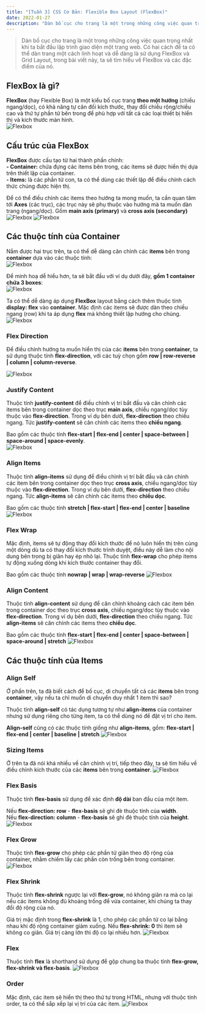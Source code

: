 ```yaml
---
title: "[Tuần 3] CSS Cơ Bản: Flexible Box Layout (FlexBox)"
date: 2022-01-27
description: "Dàn bố cục cho trang là một trong những công việc quan trọng nhất khi ta bắt đầu lập trình giao diện một trang web. Có hai cách để ta có thể dàn trang một cách linh hoạt và dễ dàng là sử dụng FlexBox và Grid Layout, trong bài viết này, ta sẽ tìm hiểu về FlexBox và các đặc điểm của nó."
---
```


> Dàn bố cục cho trang là một trong những công việc quan trọng nhất khi ta bắt đầu lập trình giao diện một trang web. Có hai cách để ta có thể dàn trang một cách linh hoạt và dễ dàng là sử dụng FlexBox và Grid Layout, trong bài viết này, ta sẽ tìm hiểu về FlexBox và các đặc điểm của nó.

## FlexBox là gì?

**FlexBox** (hay Flexible Box) là một kiểu bố cục trang **theo một hướng** (chiều ngang/dọc), có khả năng tự cân đối kích thước, thay đổi chiều rộng/chiều cao và thứ tự phần tử bên trong để phù hợp với tất cả các loại thiết bị hiển thị và kích thước màn hình.\
![Flexbox](/images/flex1.gif)

## Cấu trúc của FlexBox

**FlexBox** được cấu tạo từ hai thành phần chính:\
**- Container:** chứa đựng các items bên trong, các items sẽ được hiển thị dựa trên thiết lập của container.\
**- Items:** là các phần tử con, ta có thể dùng các thiết lập để điều chính cách thức chúng được hiện thị.

Để có thể điều chỉnh các items theo hướng ta mong muốn, ta cần quan tâm tới **Axes** (các trục), các trục này sẽ phụ thuộc vào hướng mà ta muốn dàn trang (ngang/dọc). Gồm **main axis (primary)** và **cross axis (secondary)**
![Flexbox](/images/flex2.webp)
![Flexbox](/images/flex3.png)

## Các thuộc tính của Container

Nắm được hai trục trên, ta có thể dễ dàng căn chỉnh các **items** bên trong **container** dựa vào các thuộc tính:\
![Flexbox](/images/flex4.png)

Để minh hoạ dễ hiểu hơn, ta sẽ bắt đầu với ví dụ dưới đây, **gồm 1 container chứa 3 boxes**:\
![Flexbox](/images/flex5.png)

Ta có thể dễ dàng áp dụng **FlexBox** layout bằng cách thêm thuộc tính **display: flex** vào **container**. Mặc định các items sẽ được dàn theo chiều ngang (row) khi ta áp dụng **flex** mà không thiết lập hướng cho chúng.
![Flexbox](/images/flex6.png)

### Flex Direction

Để điều chỉnh hướng ta muốn hiển thị của các **items** bên trong **container**, ta sử dụng thuộc tính **flex-direction**, với các tuỳ chọn gồm **row | row-reverse | column | column-reverse**.

![Flexbox](/images/flex7.png)

### Justify Content

Thuộc tính **justify-content** để điều chỉnh vị trí bắt đầu và căn chỉnh các items bên trong container dọc theo trục **main axis**, chiều ngang/dọc tùy thuộc vào **flex-direction**. Trong ví dụ bên dưới, **flex-direction** theo chiều ngang. Tức **justify-content** sẽ căn chỉnh các items theo **chiều ngang**.

Bao gồm các thuộc tính **flex-start | flex-end | center | space-between | space-around | space-evenly**.\
![Flexbox](/images/flex8.png)

### Align Items

Thuộc tính **align-items** sử dụng để điều chỉnh vị trí bắt đầu và căn chỉnh các item bên trong container dọc theo trục **cross axis**, chiều ngang/dọc tùy thuộc vào **flex-direction**. Trong ví dụ bên dưới, **flex-direction** theo chiều ngang. Tức **align-items** sẽ căn chỉnh các items theo **chiều dọc**.

Bao gồm các thuộc tính **stretch | flex-start | flex-end | center | baseline**\
![Flexbox](/images/flex9.png)

### Flex Wrap

Mặc định, items sẽ tự động thay đổi kích thước để nó luôn hiển thị trên cùng một dòng dù ta có thay đổi kích thước trình duyệt, điều này dễ làm cho nội dung bên trong bị giãn hay ép nhỏ lại. Thuộc tính **flex-wrap** cho phép items tự động xuống dòng khi kích thước container thay đổi.

Bao gồm các thuộc tính **nowrap | wrap | wrap-reverse**
![Flexbox](/images/flex11.png)

### Align Content

Thuộc tính **align-content** sử dụng để căn chỉnh khoảng cách các item bên trong container dọc theo trục **cross axis**, chiều ngang/dọc tùy thuộc vào **flex-direction**. Trong ví dụ bên dưới, **flex-direction** theo chiều ngang. Tức **align-items** sẽ căn chỉnh các items theo **chiều dọc**.

Bao gồm các thuộc tính **flex-start | flex-end | center | space-between | space-around | stretch**
![Flexbox](/images/flex10.png)

## Các thuộc tính của Items

### Align Self

Ở phần trên, ta đã biết cách để bố cục, di chuyển tất cả các **items** bên trong **container**, vậy nếu ta chỉ muốn di chuyển duy nhất 1 item thì sao?

Thuộc tính **align-self** có tác dụng tương tự như **align-items** của container nhưng sử dụng riêng cho từng item, ta có thể dùng nó để đặt vị trí cho item.

**Align-self** cũng có các thuộc tính giống như **align-items**, gồm: **flex-start | flex-end | center | baseline | stretch**
![Flexbox](/images/flex12.png)

### Sizing Items

Ở trên ta đã nói khá nhiều về căn chỉnh vị trí, tiếp theo đây, ta sẽ tìm hiểu về điều chỉnh kích thước của các **items** bên trong **container**.
![Flexbox](/images/flex13.png)

### Flex Basis

Thuộc tính **flex-basis** sử dụng để xác định **độ dài** ban đầu của một item.

Nếu **flex-direction: row** - **flex-basis** sẽ ghi đè thuộc tính của **width**.\
Nếu **flex-direction: column** - **flex-basis** sẽ ghi đè thuộc tính của **height**.
![Flexbox](/images/flex14.png)

### Flex Grow

Thuộc tính **flex-grow** cho phép các phần tử giãn theo độ rộng của container, nhằm chiếm lấy các phần còn trống bên trong container.
![Flexbox](/images/flex15.png)

### Flex Shrink

Thuộc tính **flex-shrink** ngược lại với **flex-grow**, nó không giãn ra mà co lại nếu các items không đủ khoảng trống để vừa container, khi chúng ta thay đổi độ rộng của nó.

Giá trị mặc định trong **flex-shrink** là 1, cho phép các phần tử co lại bằng nhau khi độ rộng container giảm xuống. Nếu **flex-shrink: 0** thì item sẽ không co giãn. Giá trị càng lớn thì độ co lại nhiều hơn.
![Flexbox](/images/flex16.gif)

### Flex

Thuộc tính **flex** là shorthand sử dụng để gộp chung ba thuộc tính **flex-grow, flex-shrink và flex-basis**.
![Flexbox](/images/flex17.png)

### Order

Mặc định, các item sẽ hiển thị theo thứ tự trong HTML, nhưng với thuộc tính order, ta có thể sắp xếp lại vị trí của các item.
![Flexbox](/images/flex18.png)

